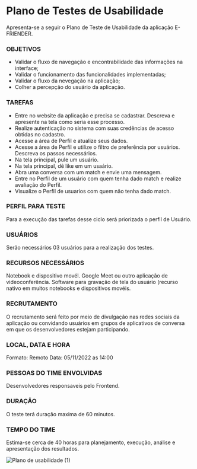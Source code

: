 # Plano de Testes de Usabilidade

Apresenta-se a seguir o Plano de Teste de Usabilidade da aplicação E-FRIENDER.

### OBJETIVOS

- Validar o fluxo de navegação e encontrabilidade das informações na interface;
- Validar o funcionamento das funcionalidades implementadas;
- Validar o fluxo da nevegação na aplicação;
- Colher a percepção do usuário da aplicação.

### TAREFAS

- Entre no website da aplicação e precisa se cadastrar. Descreva e apresente na tela como seria esse processo. 
- Realize autenticação no sistema com suas credências de acesso obtidas no cadastro. 
- Acesse a área de Perfil e atualize seus dados.
- Acesse a área de Perfil e utilize o filtro de preferência por usuários. Descreva os passos necessários. 
- Na tela principal, pule um usuário. 
- Na tela principal, dê like em um usaário. 
- Abra uma conversa com um match e envie uma mensagem. 
- Entre no Perfil de um usuário com quem tenha dado match e realize avaliação do Perfil.
- Visualize o Perfil de usuarios com quem não tenha dado match.

### PERFIL PARA TESTE

Para a execução das tarefas desse ciclo será priorizada o perfil de Usuário.

### USUÁRIOS

Serão necessários 03 usuários para a realização dos testes.

### RECURSOS NECESSÁRIOS

Notebook e dispositivo movél. Google Meet ou outro aplicação de videoconferência. Software para gravação de tela do usuário (recurso nativo em muitos notebooks e dispositivos movéis.

### RECRUTAMENTO 

O recrutamento será feito por meio de divulgação nas redes sociais da aplicação ou convidando usuários em grupos de aplicativos de conversa em que os desenvolvedores estejam participando.

### LOCAL, DATA E HORA

Formato: Remoto
Data: 05/11/2022 as 14:00

### PESSOAS DO TIME ENVOLVIDAS

Desenvolvedores responsaveis pelo Frontend.

### DURAÇÃO

O teste terá duração maxima de 60 minutos.

### TEMPO DO TIME

Estima-se cerca de 40 horas para planejamento, execução, análise e apresentação dos resultados.

![Plano de usabilidade (1)](https://user-images.githubusercontent.com/63081926/193429999-b490b108-c2c3-4edc-9d36-61b137680449.png)


